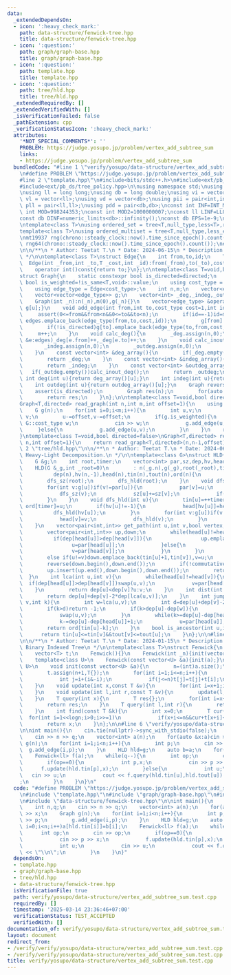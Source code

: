```yaml
---
data:
  _extendedDependsOn:
  - icon: ':heavy_check_mark:'
    path: data-structure/fenwick-tree.hpp
    title: data-structure/fenwick-tree.hpp
  - icon: ':question:'
    path: graph/graph-base.hpp
    title: graph/graph-base.hpp
  - icon: ':question:'
    path: template.hpp
    title: template.hpp
  - icon: ':question:'
    path: tree/hld.hpp
    title: tree/hld.hpp
  _extendedRequiredBy: []
  _extendedVerifiedWith: []
  _isVerificationFailed: false
  _pathExtension: cpp
  _verificationStatusIcon: ':heavy_check_mark:'
  attributes:
    '*NOT_SPECIAL_COMMENTS*': ''
    PROBLEM: https://judge.yosupo.jp/problem/vertex_add_subtree_sum
    links:
    - https://judge.yosupo.jp/problem/vertex_add_subtree_sum
  bundledCode: "#line 1 \"verify/yosupo/data-structure/vertex_add_subtree_sum.test.cpp\"\
    \n#define PROBLEM \"https://judge.yosupo.jp/problem/vertex_add_subtree_sum\"\n\
    #line 2 \"template.hpp\"\n#include<bits/stdc++.h>\n#include<ext/pb_ds/assoc_container.hpp>\n\
    #include<ext/pb_ds/tree_policy.hpp>\n\nusing namespace std;\nusing namespace __gnu_pbds;\n\
    \nusing ll = long long;\nusing db = long double;\nusing vi = vector<int>;\nusing\
    \ vl = vector<ll>;\nusing vd = vector<db>;\nusing pii = pair<int,int>;\nusing\
    \ pll = pair<ll,ll>;\nusing pdd = pair<db,db>;\nconst int INF=INT_MAX/2;\nconst\
    \ int MOD=998244353;\nconst int MOD2=1000000007;\nconst ll LINF=LLONG_MAX/2;\n\
    const db DINF=numeric_limits<db>::infinity();\nconst db EPS=1e-9;\nconst db PI=acos(db(-1));\n\
    \ntemplate<class T>\nusing ordered_set = tree<T,null_type,less<T>,rb_tree_tag,tree_order_statistics_node_update>;\n\
    template<class T>\nusing ordered_multiset = tree<T,null_type,less_equal<T>,rb_tree_tag,tree_order_statistics_node_update>;\n\
    \nmt19937 rng(chrono::steady_clock::now().time_since_epoch().count());\nmt19937_64\
    \ rng64(chrono::steady_clock::now().time_since_epoch().count());\n#line 2 \"graph/graph-base.hpp\"\
    \n\n/**\n * Author: Teetat T.\n * Date: 2024-06-15\n * Description: Graph Base\n\
    \ */\n\ntemplate<class T>\nstruct Edge{\n    int from,to,id;\n    T cost;\n  \
    \  Edge(int _from,int _to,T _cost,int _id):from(_from),to(_to),cost(_cost),id(_id){}\n\
    \    operator int()const{return to;}\n};\n\ntemplate<class T=void,bool directed=false>\n\
    struct Graph{\n    static constexpr bool is_directed=directed;\n    static constexpr\
    \ bool is_weighted=!is_same<T,void>::value;\n    using cost_type = std::conditional_t<is_weighted,T,int>;\n\
    \    using edge_type = Edge<cost_type>;\n    int n,m;\n    vector<edge_type> edges;\n\
    \    vector<vector<edge_type>> g;\n    vector<int> _deg,_indeg,_outdeg;\n    Graph():n(0),m(0){}\n\
    \    Graph(int _n):n(_n),m(0),g(_n){}\n    vector<edge_type> &operator[](int u){return\
    \ g[u];}\n    void add_edge(int from,int to,cost_type cost=1,int id=-1){\n   \
    \     assert(0<=from&&from<n&&0<=to&&to<n);\n        if(id==-1)id=m;\n       \
    \ edges.emplace_back(edge_type(from,to,cost,id));\n        g[from].emplace_back(edge_type(from,to,cost,id));\n\
    \        if(!is_directed)g[to].emplace_back(edge_type(to,from,cost,id));\n   \
    \     m++;\n    }\n    void calc_deg(){\n        _deg.assign(n,0);\n        for(auto\
    \ &e:edges)_deg[e.from]++,_deg[e.to]++;\n    }\n    void calc_inout_deg(){\n \
    \       _indeg.assign(n,0);\n        _outdeg.assign(n,0);\n        for(auto &e:edges)_outdeg[e.from]++,_indeg[e.to]++;\n\
    \    }\n    const vector<int> &deg_array(){\n        if(_deg.empty())calc_deg();\n\
    \        return _deg;\n    }\n    const vector<int> &indeg_array(){\n        if(_indeg.empty())calc_inout_deg();\n\
    \        return _indeg;\n    }\n    const vector<int> &outdeg_array(){\n     \
    \   if(_outdeg.empty())calc_inout_deg();\n        return _outdeg;\n    }\n   \
    \ int deg(int u){return deg_array()[u];}\n    int indeg(int u){return indeg_array()[u];}\n\
    \    int outdeg(int u){return outdeg_array()[u];}\n    Graph reverse(){\n    \
    \    assert(is_directed);\n        Graph res(n);\n        for(auto &e:edges)res.add_edge(e.to,e.from,e.cost,e.id);\n\
    \        return res;\n    }\n};\n\ntemplate<class T=void,bool directed=false>\n\
    Graph<T,directed> read_graph(int n,int m,int offset=1){\n    using G = Graph<T,directed>;\n\
    \    G g(n);\n    for(int i=0;i<m;i++){\n        int u,v;\n        cin >> u >>\
    \ v;\n        u-=offset,v-=offset;\n        if(g.is_weighted){\n            typename\
    \ G::cost_type w;\n            cin >> w;\n            g.add_edge(u,v,w);\n   \
    \     }else{\n            g.add_edge(u,v);\n        }\n    }\n    return g;\n\
    }\ntemplate<class T=void,bool directed=false>\nGraph<T,directed> read_tree(int\
    \ n,int offset=1){\n    return read_graph<T,directed>(n,n-1,offset);\n}\n\n#line\
    \ 2 \"tree/hld.hpp\"\n\n/**\n * Author: Teetat T.\n * Date: 2024-06-15\n * Description:\
    \ Heavy-Light Decomposition.\n */\n\ntemplate<class G>\nstruct HLD{\n    int n;\n\
    \    G &g;\n    int root,timer;\n    vector<int> par,sz,dep,hv,head,tin,tout,ord;\n\
    \    HLD(G &_g,int _root=0)\n        : n(_g.n),g(_g),root(_root),timer(-1),par(n,root),sz(n,1),\n\
    \          dep(n),hv(n,-1),head(n),tin(n),tout(n),ord(n){\n        par[0]=-1;\n\
    \        dfs_sz(root);\n        dfs_hld(root);\n    }\n    void dfs_sz(int u){\n\
    \        for(int v:g[u])if(v!=par[u]){\n            par[v]=u;\n            dep[v]=dep[u]+1;\n\
    \            dfs_sz(v);\n            sz[u]+=sz[v];\n            if(hv[u]==-1||sz[v]>sz[hv[u]])hv[u]=v;\n\
    \        }\n    }\n    void dfs_hld(int u){\n        tin[u]=++timer;\n       \
    \ ord[timer]=u;\n        if(hv[u]!=-1){\n            head[hv[u]]=head[u];\n  \
    \          dfs_hld(hv[u]);\n        }\n        for(int v:g[u])if(v!=par[u]&&v!=hv[u]){\n\
    \            head[v]=v;\n            dfs_hld(v);\n        }\n        tout[u]=timer;\n\
    \    }\n    vector<pair<int,int>> get_path(int u,int v,bool vertex,bool commutative=true){\n\
    \        vector<pair<int,int>> up,down;\n        while(head[u]!=head[v]){\n  \
    \          if(dep[head[u]]>dep[head[v]]){\n                up.emplace_back(tin[head[u]],tin[u]);\n\
    \                u=par[head[u]];\n            }else{\n                down.emplace_back(tin[head[v]],tin[v]);\n\
    \                v=par[head[v]];\n            }\n        }\n        if(dep[u]>dep[v])up.emplace_back(tin[v]+1,tin[u]),u=v;\n\
    \        else if(u!=v)down.emplace_back(tin[u]+1,tin[v]),v=u;\n        if(vertex)up.emplace_back(tin[u],tin[u]);\n\
    \        reverse(down.begin(),down.end());\n        if(!commutative)for(auto &[x,y]:up)swap(x,y);\n\
    \        up.insert(up.end(),down.begin(),down.end());\n        return up;\n  \
    \  }\n    int lca(int u,int v){\n        while(head[u]!=head[v]){\n          \
    \  if(dep[head[u]]>dep[head[v]])swap(u,v);\n            v=par[head[v]];\n    \
    \    }\n        return dep[u]<dep[v]?u:v;\n    }\n    int dist(int u,int v){\n\
    \        return dep[u]+dep[v]-2*dep[lca(u,v)];\n    }\n    int jump(int u,int\
    \ v,int k){\n        int w=lca(u,v);\n        int d=dep[u]+dep[v]-2*dep[w];\n\
    \        if(k>d)return -1;\n        if(k>dep[u]-dep[w]){\n            k=d-k;\n\
    \            swap(u,v);\n        }\n        while(k>=dep[u]-dep[head[u]]+1){\n\
    \            k-=dep[u]-dep[head[u]]+1;\n            u=par[head[u]];\n        }\n\
    \        return ord[tin[u]-k];\n    }\n    bool is_ancestor(int u,int v){\n  \
    \      return tin[u]<=tin[v]&&tout[v]<=tout[u];\n    }\n};\n\n#line 2 \"data-structure/fenwick-tree.hpp\"\
    \n\n/**\n * Author: Teetat T.\n * Date: 2024-01-15\n * Description: Fenwick /\
    \ Binary Indexed Tree\n */\n\ntemplate<class T>\nstruct Fenwick{\n    int n,logn;\n\
    \    vector<T> t;\n    Fenwick(){}\n    Fenwick(int _n){init(vector<T>(_n,T{}));}\n\
    \    template<class U>\n    Fenwick(const vector<U> &a){init(a);}\n    template<class\
    \ U>\n    void init(const vector<U> &a){\n        n=(int)a.size();\n        logn=31-__builtin_clz(n);\n\
    \        t.assign(n+1,T{});\n        for(int i=1;i<=n;i++){\n            t[i]=t[i]+a[i-1];\n\
    \            int j=i+(i&-i);\n            if(j<=n)t[j]=t[j]+t[i];\n        }\n\
    \    }\n    void update(int x,const T &v){\n        for(int i=x+1;i<=n;i+=i&-i)t[i]=t[i]+v;\n\
    \    }\n    void update(int l,int r,const T &v){\n        update(l,v),update(r+1,-v);\n\
    \    }\n    T query(int x){\n        T res{};\n        for(int i=x+1;i>0;i-=i&-i)res=res+t[i];\n\
    \        return res;\n    }\n    T query(int l,int r){\n        return query(r)-query(l-1);\n\
    \    }\n    int find(const T &k){\n        int x=0;\n        T cur{};\n      \
    \  for(int i=1<<logn;i>0;i>>=1)\n            if(x+i<=n&&cur+t[x+i]<=k)x+=i,cur=cur+t[x];\n\
    \        return x;\n    }\n};\n\n#line 6 \"verify/yosupo/data-structure/vertex_add_subtree_sum.test.cpp\"\
    \n\nint main(){\n    cin.tie(nullptr)->sync_with_stdio(false);\n    int n,q;\n\
    \    cin >> n >> q;\n    vector<int> a(n);\n    for(auto &x:a)cin >> x;\n    Graph\
    \ g(n);\n    for(int i=1;i<n;i++){\n        int p;\n        cin >> p;\n      \
    \  g.add_edge(i,p);\n    }\n    HLD hld=g;\n    auto b=a;\n    for(int i=0;i<n;i++)a[hld.tin[i]]=b[i];\n\
    \    Fenwick<ll> f(a);\n    while(q--){\n        int op;\n        cin >> op;\n\
    \        if(op==0){\n            int p,x;\n            cin >> p >> x;\n      \
    \      f.update(hld.tin[p],x);\n        }else{\n            int u;\n         \
    \   cin >> u;\n            cout << f.query(hld.tin[u],hld.tout[u]) << \"\\n\"\
    ;\n        }\n    }\n}\n"
  code: "#define PROBLEM \"https://judge.yosupo.jp/problem/vertex_add_subtree_sum\"\
    \n#include \"template.hpp\"\n#include \"graph/graph-base.hpp\"\n#include \"tree/hld.hpp\"\
    \n#include \"data-structure/fenwick-tree.hpp\"\n\nint main(){\n    cin.tie(nullptr)->sync_with_stdio(false);\n\
    \    int n,q;\n    cin >> n >> q;\n    vector<int> a(n);\n    for(auto &x:a)cin\
    \ >> x;\n    Graph g(n);\n    for(int i=1;i<n;i++){\n        int p;\n        cin\
    \ >> p;\n        g.add_edge(i,p);\n    }\n    HLD hld=g;\n    auto b=a;\n    for(int\
    \ i=0;i<n;i++)a[hld.tin[i]]=b[i];\n    Fenwick<ll> f(a);\n    while(q--){\n  \
    \      int op;\n        cin >> op;\n        if(op==0){\n            int p,x;\n\
    \            cin >> p >> x;\n            f.update(hld.tin[p],x);\n        }else{\n\
    \            int u;\n            cin >> u;\n            cout << f.query(hld.tin[u],hld.tout[u])\
    \ << \"\\n\";\n        }\n    }\n}"
  dependsOn:
  - template.hpp
  - graph/graph-base.hpp
  - tree/hld.hpp
  - data-structure/fenwick-tree.hpp
  isVerificationFile: true
  path: verify/yosupo/data-structure/vertex_add_subtree_sum.test.cpp
  requiredBy: []
  timestamp: '2025-03-14 23:36:46+07:00'
  verificationStatus: TEST_ACCEPTED
  verifiedWith: []
documentation_of: verify/yosupo/data-structure/vertex_add_subtree_sum.test.cpp
layout: document
redirect_from:
- /verify/verify/yosupo/data-structure/vertex_add_subtree_sum.test.cpp
- /verify/verify/yosupo/data-structure/vertex_add_subtree_sum.test.cpp.html
title: verify/yosupo/data-structure/vertex_add_subtree_sum.test.cpp
---
```

